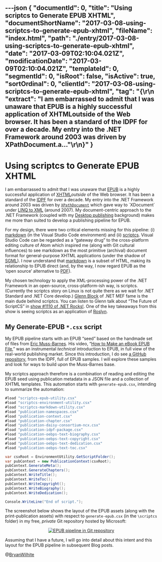 ---json
{
  "documentId": 0,
  "title": "Using scriptcs to Generate EPUB XHTML",
  "documentShortName": "2017-03-08-using-scriptcs-to-generate-epub-xhtml",
  "fileName": "index.html",
  "path": "./entry/2017-03-08-using-scriptcs-to-generate-epub-xhtml",
  "date": "2017-03-09T02:10:04.021Z",
  "modificationDate": "2017-03-09T02:10:04.021Z",
  "templateId": 0,
  "segmentId": 0,
  "isRoot": false,
  "isActive": true,
  "sortOrdinal": 0,
  "clientId": "2017-03-08-using-scriptcs-to-generate-epub-xhtml",
  "tag": "{\r\n  \"extract\": \"I am embarrassed to admit that I was unaware that EPUB is a highly successful application of XHTMLoutside of the Web browser. It has been a standard of the IDPF for over a decade. My entry into the .NET Framework around 2003 was driven by XPathDocument.a...\"\r\n}"
}
---

# Using scriptcs to Generate EPUB XHTML

I am embarrassed to admit that I was unaware that [EPUB](https://en.wikipedia.org/wiki/EPUB) is a highly successful application of [XHTML](https://en.wikipedia.org/wiki/XHTML)*outside* of the Web browser. It has been a standard of the [IDPF](https://en.wikipedia.org/wiki/International_Digital_Publishing_Forum) for over a decade. My entry into the .NET Framework around 2003 was driven by [`XPathDocument`](https://msdn.microsoft.com/en-us/library/system.xml.xpath.xpathdocument(v=vs.110).aspx) which gave way to `XDocument` under [LINQ to XML](https://msdn.microsoft.com/en-us/library/mt693062.aspx) (around 2007). My document-centric approach to the .NET Framework (coupled with my [Desktop publishing](https://en.wikipedia.org/wiki/Desktop_publishing) background) makes me more than suited to develop a publishing pipeline for EPUB.

For my design, there were two critical elements missing for this pipeline: (i) [markdown](https://code.visualstudio.com/Docs/languages/markdown) (in the Visual Studio Code environment) and (ii) [scriptcs](http://scriptcs.net). Visual Studio Code can be regarded as a “gateway drug” to the cross-platform editing culture of Atom which inspired me (along with Git cultural influences) to see markdown as the most primitive (archival) document format for general-purpose XHTML applications (under the shadow of [SGML](https://en.wikipedia.org/wiki/Standard_Generalized_Markup_Language)). I now understand that [markdown](https://daringfireball.net/projects/markdown/syntax) is a subset of HTML, making its relationship to EPUB direct (and, by the way, I now regard EPUB as the ‘open source’ alternative to [PDF](https://en.wikipedia.org/wiki/Portable_Document_Format)).

My chosen technology to apply the XML-processing power of the .NET Framework in an open-source, cross-platform-ish way, is scriptcs. (Currently the scriptcs story on Linux is not quite there as we wait for .NET Standard and .NET Core develop.) [Glenn Block](https://github.com/glennblock) of .NET MEF fame is the main dude behind scriptcs. You can listen to Glenn talk about “The Future of ScriptCS” in [show #1110 of .NET Rocks!](https://www.dotnetrocks.com/?show=1110). One of the key takeaways from this show is seeing scriptcs as an application of [Roslyn](https://en.wikipedia.org/wiki/.NET_Compiler_Platform).

## My Generate-EPUB `*.csx` script

My EPUB pipeline starts with an EPUB “seed” based on the handmade set of files from [Eric Muss-Barnes](http://www.ericmuss-barnes.com/). His video, “[How to Make an eBook EPUB File](https://www.youtube.com/watch?v=EiUMb7bgYeQ),” was an instrumental *technical* introduction to EPUB, in full view of the real-world publishing market. Since this introduction, I do see [a GitHub repository](https://github.com/IDPF/epub3-samples), from the IDPF, full of EPUB samples. I will explore these samples and look for ways to build upon the Muss-Barnes base.

My scriptcs approach therefore is a combination of reading and editing the EPUB seed using publication metadata in a JSON file and a collection of XHTML templates. This automation starts with `generate-epub.csx`, intending to summarize the automation:

```cs
#load "scriptcs-epub-utility.csx"
#load "scriptcs-environment-utility.csx"
#load "scriptcs-markdown-utility.csx"
#load "publication-namespaces.csx"
#load "publication-context.csx"
#load "publication-chapter.csx"
#load "publication-daisy-consortium-ncx.csx"
#load "publication-idpf-package.csx"
#load "publication-oebps-text-biography.csx"
#load "publication-oebps-text-copyright.csx"
#load "publication-oebps-text-dedication.csx"
#load "publication-oebps-text-toc.csx"

var csxRoot = EnvironmentUtility.GetScriptFolder();
var pubContext = new PublicationContext(csxRoot);
pubContext.GenerateMeta();
pubContext.GenerateChapters();
pubContext.WriteTitle();
pubContext.WriteToc();
pubContext.WriteCopyright();
pubContext.WriteBiography();
pubContext.WriteDedication();

Console.WriteLine("End of script.");
```

The screenshot below shows the layout of the EPUB assets (along with the print-publication assets) with respect to `generate-epub.csx` (in the `\scriptcs` folder) in my free, *private* Git repository hosted by Microsoft:

<div style="text-align:center">

[<img src="https://farm4.staticflickr.com/3716/32775732780_9e4cca30be_z_d.jpg" alt="EPUB pipeline in Git repository" title="!*m82">](https://www.flickr.com/photos/wilhite/32775732780/in/dateposted-public/)

</div>

Assuming that I have a future, I will go into detail about this intent and this layout for the EPUB pipeline in subsequent Blog posts.

@[BryanWilhite](https://twitter.com/BryanWilhite)
